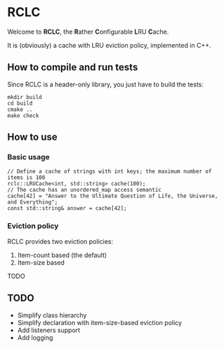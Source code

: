 # RCLC

Welcome to **RCLC**, the **R**ather **C**onfigurable **L**RU **C**ache.

It is (obviously) a cache with LRU eviction policy, implemented in C++.

## How to compile and run tests

Since RCLC is a header-only library, you just have to build the tests:

```
mkdir build
cd build
cmake ..
make check
```

## How to use

### Basic usage
```
// Define a cache of strings with int keys; the maximum number of items is 100
rclc::LRUCache<int, std::string> cache(100);
// The cache has an unordered_map access semantic
cache[42] = "Answer to the Ultimate Question of Life, the Universe, and Everything";
const std::string& answer = cache[42];
```

### Eviction policy
RCLC provides two eviction policies:

1. Item-count based (the default)
2. Item-size based

TODO

## TODO

* Simplify class hierarchy
* Simplify declaration with item-size-based eviction policy
* Add listeners support
* Add logging

